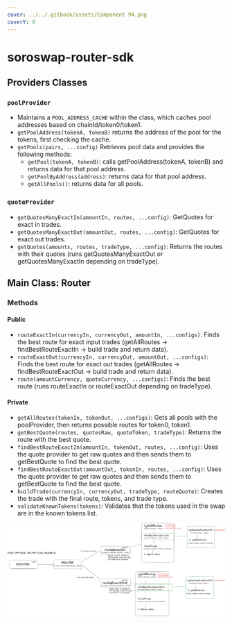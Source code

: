 ```yaml
---
cover: ../../.gitbook/assets/Component 94.png
coverY: 0
---
```


# soroswap-router-sdk

## Providers Classes

### `poolProvider`

* Maintains a `POOL_ADDRESS_CACHE` within the class, which caches pool addresses based on chainId/token0/token1.
* `getPoolAddress(tokenA, tokenB)` returns the address of the pool for the tokens, first checking the cache.
* `getPools(pairs, ...config)` Retrieves pool data and provides the following methods:
  * `getPool(tokenA, tokenB)`: calls getPoolAddress(tokenA, tokenB) and returns data for that pool address.
  * `getPoolByAddress(address)`: returns data for that pool address.
  * `getAllPools()`: returns data for all pools.

### `quoteProvider`

* `getQuotesManyExactIn(amountIn, routes, ...config)`: GetQuotes for exact in trades.
* `getQuotesManyExactOut(amountOut, routes, ...config)`: GetQuotes for exact out trades.
* `getQuotes(amounts, routes, tradeType, ...config)`: Returns the routes with their quotes (runs getQuotesManyExactOut or getQuotesManyExactIn depending on tradeType).

## Main Class: Router

### Methods

#### Public

* `routeExactIn(currencyIn, currencyOut, amountIn, ...configs)`: Finds the best route for exact input trades (getAllRoutes -> findBestRouteExactIn -> build trade and return data).
* `routeExactOut(currencyIn, currencyOut, amountOut, ...configs)`: Finds the best route for exact out trades (getAllRoutes -> findBestRouteExactOut -> build trade and return data).
* `route(amountCurrency, quoteCurrency, ...configs)`: Finds the best route (runs routeExactIn or routeExactOut depending on tradeType).

#### Private

* `getAllRoutes(tokenIn, tokenOut, ...configs)`: Gets all pools with the poolProvider, then returns possible routes for token0, token1.
* `getBestQuote(routes, quotesRaw, quoteToken, tradeType)`: Returns the route with the best quote.
* `findBestRouteExactIn(amountIn, tokenOut, routes, ...config)`: Uses the quote provider to get raw quotes and then sends them to getBestQuote to find the best quote.
* `findBestRouteExactOut(amountOut, tokenIn, routes, ...config)`: Uses the quote provider to get raw quotes and then sends them to getBestQuote to find the best quote.
* `buildTrade(currencyIn, currencyOut, tradeType, routeQuote)`: Creates the trade with the final route, tokens, and trade type.
* `validateKnownTokens(tokens)`: Validates that the tokens used in the swap are in the known tokens list.

![](../../03-technical-reference/07-optimal-route/images/route-flow.png)
